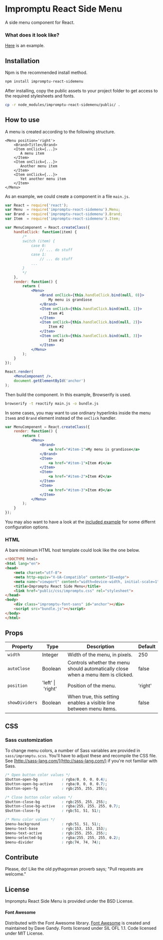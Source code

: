 # Impromptu React Side Menu

A side menu component for React. 

### What does it look like?

[Here](http://johanneshilden.github.io/impromptu-react-sidemenu) is an example. 

## Installation

Npm is the recommended install method.

```bash
npm install impromptu-react-sidemenu
```

After installing, copy the public assets to your project folder to get access to the required stylesheets and fonts.

```bash
cp -r node_modules/impromptu-react-sidemenu/public/ .
```

## How to use

A menu is created according to the following structure.

    <Menu position='right'>
        <Brand>Title</Brand>
        <Item onClick={...}>
           A menu item
        </Item>
        <Item onClick={...}>
           Another menu item
        </Item>
        <Item onClick={...}>
           Yet another menu item
        </Item>
    </Menu>

As an example, we could create a component in a file `main.js`.

```jsx
var React = require('react');
var Menu  = require('impromptu-react-sidemenu').Menu;
var Brand = require('impromptu-react-sidemenu').Brand;
var Item  = require('impromptu-react-sidemenu').Item;

var MenuComponent = React.createClass({
    handleClick: function(item) {
        /*
        switch (item) {
            case 0:
                // ... do stuff
            case 1:
                // ... do stuff
            ...
        }
        */
    },
    render: function() {
        return (
            <Menu>
                <Brand onClick={this.handleClick.bind(null, 0)}>
                    My menu is grandiose
                </Brand>
                <Item onClick={this.handleClick.bind(null, 1)}>
                    Item #1
                </Item>
                <Item onClick={this.handleClick.bind(null, 2)}>
                    Item #2
                </Item>
                <Item onClick={this.handleClick.bind(null, 3)}>
                    Item #3
                </Item>
            </Menu>
        );
    }
});

React.render(
    <MenuComponent />,
    document.getElementById('anchor')
);
```

Then build the component. In this example, Browserify is used.

```bash
browserify -t reactify main.js -o bundle.js
```

In some cases, you may want to use ordinary hyperlinks inside the menu `Item`s and `Brand` element instead of the `onClick` handler.

```jsx
var MenuComponent = React.createClass({
    render: function() {
        return (
            <Menu>
                <Brand>
                    <a href="#item-1">My menu is grandiose</a>
                </Brand>
                <Item>
                    <a href="#item-1">Item #1</a>
                </Item>
                <Item>
                    <a href="#item-2">Item #2</a>
                </Item>
                <Item>
                    <a href="#item-3">Item #3</a>
                </Item>
            </Menu>
        );
    }
});
```

You may also want to have a look at the [included example](http://johanneshilden.github.io/impromptu-react-sidemenu) for some differnt configuration options.

### HTML

A bare minimum HTML host template could look like the one below.

```html
<!DOCTYPE html>
<html lang="en">
<head>
    <meta charset="utf-8">
    <meta http-equiv="X-UA-Compatible" content="IE=edge">
    <meta name="viewport" content="width=device-width, initial-scale=1">
    <title>Impromptu React Side Menu</title>
    <link href="public/css/impromptu.css" rel="stylesheet">
</head>
<body>
    <div class="impromptu-font-sans" id="anchor"></div>
    <script src="bundle.js"></script>
</body>
</html>
```

## Props

| Property        | Type                     | Description   | Default      | 
| --------------- | ------------------------ | ------------- | ------------ |
| `width`         | Integer                  | Width of the menu, in pixels.  | 250         |
| `autoClose`     | Boolean                  | Controls whether the menu should automatically close when a menu item is clicked.      | false      |
| `position`      | 'left'&nbsp;&vert;&nbsp;'right'         | Position of the menu.     | 'right'            |
| `showDividers`  | Boolean                  | When true, this setting enables a visible line between menu items.     | false    |

## CSS

### Sass customization

To change menu colors, a number of Sass variables are provided in `sass/impromptu.scss`. You'll have to adjust these and recompile the CSS file. See [http://sass-lang.com/](http://sass-lang.com/) if you're not familiar with Sass.

```css
/* Open button color values */
$button-open-bg           : rgba(0, 0, 0, 0.4);
$button-open-bg-active    : rgba(0, 0, 0, 0.7);
$button-open-fg           : rgb(255, 255, 255);

/* Close button color values */
$button-close-bg          : rgb(255, 255, 255);
$button-close-bg-active   : rgba(255, 255, 255, 0.7);
$button-close-fg          : rgb(51, 51, 51);

/* Menu color values */
$menu-background          : rgb(51, 51, 51);
$menu-text-base           : rgb(153, 153, 153);
$menu-text-active         : rgb(255, 255, 255);
$menu-selected-bg         : rgba(255, 255, 255, 0.2);
$menu-divider             : rgb(74, 74, 74);
```

## Contribute

Please, do! Like the old pythagorean proverb says; "Pull requests are welcome."

## License

Impromptu React Side Menu is provided under the BSD License.

#### Font Awesome

Distributed with the Font Awesome library. [Font Awesome](http://fontawesome.io/) is created and maintained by Dave Gandy. Fonts licensed under SIL OFL 1.1. Code licensed under MIT License.
